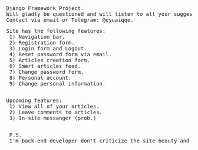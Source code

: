 <pre>
Django Framework Project.
Will gladly be questioned and will listen to all your suggestions.
Contact via email or Telegram: @eyuaiqqe.
</pre>

<pre>
Site has the following features:
 1) Navigation bar.
 2) Registration form.
 3) Login form and Logout.
 4) Reset password form via email.
 5) Articles creation form.
 6) Smart articles feed.
 7) Change password form.
 8) Personal account.
 9) Change personal information.
 </pre>
 
 <pre>
Upcoming features:
 1) View all of your articles.
 2) Leave comments to articles.
 3) In-site messanger (prob.)
 </pre>
 
 <pre>
 P.S. 
 I'm back-end developer don't criticize the site beauty and front-end part. Thanks.
</pre>
